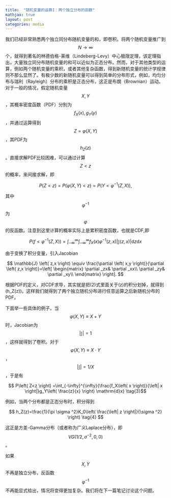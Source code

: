 ```yaml
---
title:  "随机变量的运算I：两个独立分布的函数"
mathjax: true
layout: post
categories: media
---
```


我们已经非常熟悉两个独立同分布随机变量的和，即卷积。将两个随机变量推广到$$N\to\infty$$个，就得到著名的林德伯格-莱维（Lindeberg-Levy）中心极限定理，该定理指出，大量独立同分布随机变量的和可以近似为正态分布。然而，对于其他类型的运算，例如两个随机变量的乘积，或者其他复杂函数，得到新随机变量的统计学规律则不那么显然了。有极少数的新随机变量可以得到简单的分布形式，例如，均匀分布与瑞利（Rayleigh）分布的乘积是正态分布，这正是布朗（Brownian）运动。对于一般的情况，假定随机变量$$X,Y$$，其概率密度函数（PDF）分别为$$f_X(x), g_Y(y)$$，并通过运算得到$$Z=\varphi(X,Y)$$，其PDF为$$h_Z(z)$$。直接求解PDF比较困难，可以通过计算$$Z<z$$的概率，来间接求解，即

$$ P(Z<z) = P(\varphi(X,Y)<z) = P(Y<\varphi^{-1}(Z,X)), \tag{1} $$


其中$$\varphi^{-1}$$为$$\varphi$$的反函数。注意到这里计算的概率实际上是累积密度函数，也就是CDF,即

$$P(f<\varphi^{-1}(Z,X))=\int_{-\infty}^{\infty}\int_{-\infty}^{\infty} f_X(x)\varphi^{-1}(z,x)\left|\mathbb{J}(z,x)\right| \mathrm{d}z\mathrm{d}x \tag{2}$$

由于变换了积分变量，引入Jacobian

$$ \mathbb{J} \left( z,x \right) \equiv \frac{\partial \left( x,y \right)}{\partial \left( z,x \right)}=\left[ \begin{matrix}
	\partial _zx&		\partial _xx\\
	\partial _zy&		\partial _xy\\
\end{matrix} \right].  $$

根据PDF的定义，对CDF求导，其实就是把(2)式里面关于\(z\)的积分划掉，就得到\(h_Z(z)\)。这样我们就得到了两个独立随机分布进行任意运算之后新随机分布的PDF。


下面举一些具体的例子。当$$\varphi(X,Y)\equiv X+Y$$时，Jacobian为$$\left|\mathbb{J}\right|=1$$，这样就得到了卷积。对于$$\varphi(X,Y)\equiv X\cdot Y$$，$$\left|\mathbb{J}\right|=1/X$$，于是有

$$ P\left( Z<z \right) =\int_{-\infty}^{\infty}{\frac{f_X\left( x \right)}{\left| x \right|}g_Y\left( \frac{z}{x} \right) \mathrm{d}x} \tag{3}$$

例如，当两个分布都是正态分布时，积分得到

$$ h_Z(z)=\frac{1}{\pi \sigma ^2}K_0\left( \frac{\left| z \right|}{\sigma ^2} \right) \tag{4} $$

这正是方差-Gamma分布（或者称为广义Laplace分布），即$$VG(1/2,\sigma^{-2},0,0)$$。

如果$$X, Y$$不再是独立分布，反函数$$\varphi^{-1}$$不再能显式给出，情况将变得更加复杂。我们将在下一篇笔记讨论这个问题。
